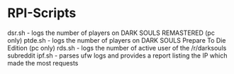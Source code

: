 # RPI-Scripts
dsr.sh - logs the number of players on DARK SOULS REMASTERED (pc only)
ptde.sh - logs the number of players on DARK SOULS Prepare To Die Edition (pc only)
rds.sh - logs the number of active user of the /r/darksouls subreddit
ipf.sh - parses ufw logs and provides a report listing the IP which made the most requests

